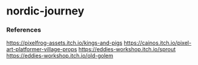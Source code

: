 # nordic-journey


### References
https://pixelfrog-assets.itch.io/kings-and-pigs
https://cainos.itch.io/pixel-art-platformer-village-props
https://eddies-workshop.itch.io/sprout
https://eddies-workshop.itch.io/old-golem